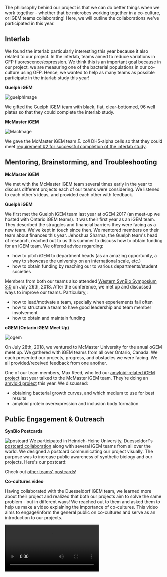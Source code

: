 The philosophy behind our project is that we can do better things when we work together - whether that be microbes working together in a co-culture, or iGEM teams collaborating! Here, we will outline the collaborations we've participated in this year. 

## Interlab 
We found the interlab particularly interesting this year because it also related to our project. In the interlab, teams aimed to reduce variations in GFP fluorescence/expression. We think this is an important goal because in our project, we are measuring one of the bacterial populations in our co-culture using GFP. Hence, we wanted to help as many teams as possible participate in the intarlab study this year!

**Guelph iGEM** 

![guelphImage](http://parts.igem.org/wiki/images/7/75/T--Waterloo-Collaborations_guelph.jpeg)

We gifted the Guelph iGEM team with black, flat, clear-bottomed, 96 well plates so that they could complete the interlab study. 

**McMaster iGEM**

![MacImage](http://parts.igem.org/wiki/images/4/4b/T--Waterloo-Collaborations_mGEM.jpg) 

We gave the McMaster iGEM team *E. coli* DH5-alpha cells so that they could meet [requirement #2 for successful completion of the interlab study](http://2018.igem.org/Measurement/InterLab). 

## Mentoring, Brainstorming, and Troubleshooting

**McMaster iGEM**

We met with the McMaster iGEM team several times early in the year to discuss different projects each of our teams were considering. We listened to each other's ideas, and provided each other with feedback. 

**Guelph iGEM** 

We first met the Guelph iGEM team last year at oGEM 2017 (an meet-up we hosted with Ontario iGEM teams). It was their first year as an iGEM team. They described the struggles and financial barriers they were facing as a new team. We've kept in touch since then. We mentored members on their team about finances this year. Jehoshua Sharma, the Guelph team's head of research, reached out to us this summer to discuss how to obtain funding for an iGEM team. We offered advice regarding: 
 - how to pitch iGEM to department heads (as an amazing opportunity, a way to showcase the university on an international scale, etc.) 
 - how to obtain funding by reaching our to various departments/student societies
 
Members from both our teams also attended [Western SynBio Symposium 3.0](https://www.synbiowestern.com/) on July 26th, 2018. After the conference, we met up and discussed ways to improve our teams. Particulary,:
 - how to lead/motivate a team, specially when experiements fail often
 - how to structure a team to have good leadership and team member involvement
 - how to obtain and maintain funding 
 
**oGEM (Ontario iGEM Meet Up)**

![ogem](http://2018.igem.org/wiki/images/0/06/T--Waterloo--Collaborations_ogem.jpg) 

On July 28th, 2018, we ventured to McMaster University for the anual oGEM meet up. We gathered with iGEM teams from all over Ontario, Canada. We each presented our projects, progress, and obstacles we were facing. We all provided/received feedback from one another. 

One of our team members, Max Reed, who led our [amyloid-related iGEM project](http://2017.igem.org/Team:Waterloo) last year talked to the McMaster iGEM team. They're doing an [amyloid project](http://2018.igem.org/Team:McMaster) this year. We discussed: 
 - obtaining bacterial growth curves, and which medium to use for best results
 - amyloid protein overexpression and inclusion body formation 

## Public Engagement & Outreach
  
 **SynBio Postcards**
 
![postcard](http://2018.igem.org/wiki/images/b/b2/T--Waterloo--Collaborations_Postcard.jpg) 
We participated in Heinrich-Heine University, Duesseldorf's [postcard collaboration](http://2018.igem.org/Teams/Collaborations#collab_1) along with several iGEM teams from all over the world. We designed a postcard communicating our project visually. The purpose was to increase public awareness of synthetic biology and our projects. Here's our postcard: 

Check out [other teams' postcards](http://2018.igem.org/Team:Duesseldorf/Collaborations)! 

**Co-cultures video**

Having collaborated with the Duesseldorf iGEM team, we learned more about their project and realized that both our projects aim to solve the same problem - but in different ways! We reached out to them and asked them to help us make a video explaining the importance of co-cultures. This video aims to engage/inform the general public on co-cultures and serve as an introduction to our projects. 

![co-culturesvideo](http://2018.igem.org/wiki/images/e/e2/T--Waterloo--Collaborations_coculturevid.mov)
 
